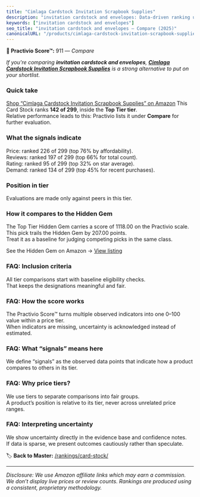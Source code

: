 ```yaml
---
title: "Cimlaga Cardstock Invitation Scrapbook Supplies"
description: "invitation cardstock and envelopes: Data-driven ranking using the Practivio Score™. Positioned by quality, value, demand, findability, momentum."
keywords: ["invitation cardstock and envelopes"]
seo_title: "invitation cardstock and envelopes — Compare (2025)"
canonicalURL: "/products/cimlaga-cardstock-invitation-scrapbook-supplies-B0CPBNQ2H6/"
---
```


**🛒 Practivio Score™:** 911 — _Compare_


*If you're comparing **invitation cardstock and envelopes**, **[Cimlaga Cardstock Invitation Scrapbook Supplies](https://www.amazon.com/dp/B0CPBNQ2H6?tag=practivio-20)** is a strong alternative to put on your shortlist.*
### Quick take
[Shop “Cimlaga Cardstock Invitation Scrapbook Supplies” on Amazon](https://www.amazon.com/dp/B0CPBNQ2H6?tag=practivio-20)
This Card Stock ranks **142 of 299**, inside the **Top Tier tier**.  
Relative performance leads to this: Practivio lists it under **Compare** for further evaluation.

### What the signals indicate
Price: ranked 226 of 299 (top 76% by affordability).  
Reviews: ranked 197 of 299 (top 66% for total count).  
Rating: ranked 95 of 299 (top 32% on star average).  
Demand: ranked 134 of 299 (top 45% for recent purchases).

### Position in tier
Evaluations are made only against peers in this tier.

### How it compares to the Hidden Gem
The Top Tier Hidden Gem carries a score of 1118.00 on the Practivio scale.  
This pick trails the Hidden Gem by 207.00 points.  
Treat it as a baseline for judging competing picks in the same class.  

See the Hidden Gem on Amazon → [View listing](https://www.amazon.com/dp/B00KKXA3LI?tag=practivio-20)

### FAQ: Inclusion criteria
All tier comparisons start with baseline eligibility checks.  
That keeps the designations meaningful and fair.

### FAQ: How the score works
The Practivio Score™ turns multiple observed indicators into one 0–100 value within a price tier.  
When indicators are missing, uncertainty is acknowledged instead of estimated.

### FAQ: What “signals” means here
We define “signals” as the observed data points that indicate how a product compares to others in its tier.

### FAQ: Why price tiers?
We use tiers to separate comparisons into fair groups.  
A product’s position is relative to its tier, never across unrelated price ranges.

### FAQ: Interpreting uncertainty
We show uncertainty directly in the evidence base and confidence notes.  
If data is sparse, we present outcomes cautiously rather than speculate.

<!-- Missing template for Compare/CompareWithinPriceClass -->


🏷️ **Back to Master:** [/rankings/card-stock/](/rankings/card-stock/)

---
_Disclosure: We use Amazon affiliate links which may earn a commission. We don’t display live prices or review counts. Rankings are produced using a consistent, proprietary methodology._
